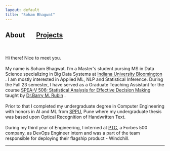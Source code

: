 ```yaml
---
layout: default
title: "Soham Bhagwat"
---
```


## About  &nbsp; &nbsp;   &nbsp; [Projects](/projects)
<br><br>
Hi there! Nice to meet you.<br><br> My name is Soham Bhagwat. I’m a Master's student pursing MS in Data Science specializing in Big Data Systems at [Indiana University Bloomington](https://www.iu.edu/) . I am mostly interested in Applied ML, NLP and Statistical Inference. During the Fall'23 semester, I have served as a Graduate Teaching Assistant for the course [SPEA-V 506: Statistical Analysis for Effective Decision Making](https://utilities.registrar.indiana.edu/course-browser/prl/soc4208/SPEA/SPEA-V506.shtml) taught by [Dr.Barry M. Rubin](https://oneill.indiana.edu/faculty-research/directory/profiles/faculty/full-time/rubin-barry.html) .<br><br>
Prior to that I completed my undergraduate degree in Computer Engineering with honors in AI and ML from [SPPU](http://www.unipune.ac.in/), Pune where my undergraduate thesis was based upon Optical Recognition of Handwritten Text.<br><br>
During my third year of Engineering, I interned at [PTC](ptc.com), a Forbes 500 company, as DevOps Engineer intern and was a part of the team responsible for deploying their flagship product - Windchill.


---
